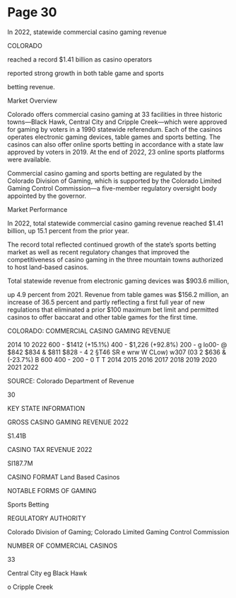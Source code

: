 # Page 30

In 2022, statewide commercial casino gaming revenue

COLORADO

reached a record $1.41 billion as casino operators

reported strong growth in both table game and sports

betting revenue.

Market Overview

Colorado offers commercial casino gaming at 33 facilities in three historic
towns—Black Hawk, Central City and Cripple Creek—which were approved for
gaming by voters in a 1990 statewide referendum. Each of the casinos operates
electronic gaming devices, table games and sports betting. The casinos can also
offer online sports betting in accordance with a state law approved by voters in
2019. At the end of 2022, 23 online sports platforms were available.

Commercial casino gaming and sports betting are regulated by the Colorado
Division of Gaming, which is supported by the Colorado Limited Gaming Control
Commission—a five-member regulatory oversight body appointed by the governor.

Market Performance

In 2022, total statewide commercial casino gaming revenue reached $1.41
billion, up 15.1 percent from the prior year.

The record total reflected continued growth of the state’s sports betting market
as well as recent regulatory changes that improved the competitiveness of casino
gaming in the three mountain towns authorized to host land-based casinos.

Total statewide revenue from electronic gaming devices was $903.6 million,

up 4.9 percent from 2021. Revenue from table games was $156.2 million, an
increase of 36.5 percent and partly reflecting a first full year of new regulations
that eliminated a prior $100 maximum bet limit and permitted casinos to offer
baccarat and other table games for the first time.

COLORADO: COMMERCIAL CASINO GAMING REVENUE

2014 10 2022
600 -
$1412
(+15.1%)
400 -
$1,226
(+92.8%)
200 -
g lo00-
@ $842 $834
& $811 $828 - 4
2 §T46 SR e wrw W CLow)
w307 (03
2 $636
& (-23.7%)
B 600
400 -
200 -
0 T T
2014 2015 2016 2017 2018 2019 2020 2021 2022

SOURCE: Colorado Department of Revenue

30

KEY STATE INFORMATION

GROSS CASINO GAMING REVENUE 2022

S1.41B

CASINO TAX REVENUE 2022

SI187.7M

CASINO FORMAT
Land Based Casinos

NOTABLE FORMS OF GAMING

Sports Betting

REGULATORY AUTHORITY

Colorado Division of
Gaming; Colorado
Limited Gaming
Control Commission

NUMBER OF COMMERCIAL CASINOS

33

Central City eg Black Hawk

o Cripple Creek

